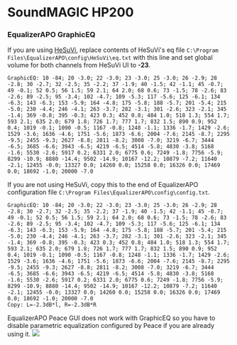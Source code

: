 # SoundMAGIC HP200
### EqualizerAPO GraphicEQ
If you are using [HeSuVi](https://sourceforge.net/projects/hesuvi/), replace contents of HeSuVi's eq file `C:\Program Files\EqualizerAPO\config\HeSuVi\eq.txt` with this line and set global volume for both channels from HeSuVi UI to **-23**.
```
GraphicEQ: 10 -84; 20 -3.0; 22 -3.0; 23 -3.0; 25 -3.0; 26 -2.9; 28 -2.8; 30 -2.7; 32 -2.5; 35 -2.2; 37 -1.9; 40 -1.5; 42 -1.1; 45 -0.7; 49 -0.1; 52 0.5; 56 1.5; 59 2.1; 64 2.0; 68 0.6; 73 -1.5; 78 -2.6; 83 -2.6; 89 -2.5; 95 -3.4; 102 -4.7; 109 -5.3; 117 -5.6; 125 -6.1; 134 -6.3; 143 -6.3; 153 -5.9; 164 -4.8; 175 -5.8; 188 -5.7; 201 -5.4; 215 -5.0; 230 -4.4; 246 -4.1; 263 -3.7; 282 -3.1; 301 -2.6; 323 -2.1; 345 -1.4; 369 -0.8; 395 -0.3; 423 0.3; 452 0.8; 484 1.0; 518 1.3; 554 1.7; 593 2.1; 635 2.0; 679 1.8; 726 1.7; 777 1.7; 832 1.5; 890 0.9; 952 0.4; 1019 -0.1; 1090 -0.5; 1167 -0.8; 1248 -1.1; 1336 -1.7; 1429 -2.6; 1529 -3.6; 1636 -4.6; 1751 -5.6; 1873 -6.6; 2004 -7.6; 2145 -8.7; 2295 -9.5; 2455 -9.3; 2627 -8.8; 2811 -8.2; 3008 -7.0; 3219 -6.7; 3444 -6.5; 3685 -6.6; 3943 -6.5; 4219 -6.5; 4514 -5.8; 4830 -3.8; 5168 -1.6; 5530 -2.6; 5917 0.2; 6331 2.0; 6775 0.6; 7249 -1.8; 7756 -5.9; 8299 -10.9; 8880 -14.4; 9502 -14.9; 10167 -12.2; 10879 -7.2; 11640 -2.1; 12455 -0.0; 13327 0.0; 14260 0.0; 15258 0.0; 16326 0.0; 17469 0.0; 18692 -1.0; 20000 -7.0
```
If you are not using HeSuVi, copy this to the end of EqualizerAPO configuration file `C:\Program Files\EqualizerAPO\config\config.txt`.
```
GraphicEQ: 10 -84; 20 -3.0; 22 -3.0; 23 -3.0; 25 -3.0; 26 -2.9; 28 -2.8; 30 -2.7; 32 -2.5; 35 -2.2; 37 -1.9; 40 -1.5; 42 -1.1; 45 -0.7; 49 -0.1; 52 0.5; 56 1.5; 59 2.1; 64 2.0; 68 0.6; 73 -1.5; 78 -2.6; 83 -2.6; 89 -2.5; 95 -3.4; 102 -4.7; 109 -5.3; 117 -5.6; 125 -6.1; 134 -6.3; 143 -6.3; 153 -5.9; 164 -4.8; 175 -5.8; 188 -5.7; 201 -5.4; 215 -5.0; 230 -4.4; 246 -4.1; 263 -3.7; 282 -3.1; 301 -2.6; 323 -2.1; 345 -1.4; 369 -0.8; 395 -0.3; 423 0.3; 452 0.8; 484 1.0; 518 1.3; 554 1.7; 593 2.1; 635 2.0; 679 1.8; 726 1.7; 777 1.7; 832 1.5; 890 0.9; 952 0.4; 1019 -0.1; 1090 -0.5; 1167 -0.8; 1248 -1.1; 1336 -1.7; 1429 -2.6; 1529 -3.6; 1636 -4.6; 1751 -5.6; 1873 -6.6; 2004 -7.6; 2145 -8.7; 2295 -9.5; 2455 -9.3; 2627 -8.8; 2811 -8.2; 3008 -7.0; 3219 -6.7; 3444 -6.5; 3685 -6.6; 3943 -6.5; 4219 -6.5; 4514 -5.8; 4830 -3.8; 5168 -1.6; 5530 -2.6; 5917 0.2; 6331 2.0; 6775 0.6; 7249 -1.8; 7756 -5.9; 8299 -10.9; 8880 -14.4; 9502 -14.9; 10167 -12.2; 10879 -7.2; 11640 -2.1; 12455 -0.0; 13327 0.0; 14260 0.0; 15258 0.0; 16326 0.0; 17469 0.0; 18692 -1.0; 20000 -7.0
Copy: L=-2.3dB*l, R=-2.3dB*R
```
EqualizerAPO Peace GUI does not work with GraphicEQ so you have to disable parametric equalization configured by Peace if you are already using it.
![](https://raw.githubusercontent.com/jaakkopasanen/AutoEq/master/results/SBAF-Serious/innerfidelity/onear/SoundMAGIC%20HP200/SoundMAGIC%20HP200.png)
